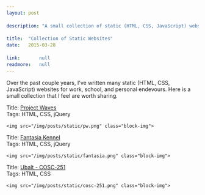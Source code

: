 ```yaml
---
layout: post

description: "A small collection of static (HTML, CSS, JavaScript) websites that I've written for work, school, and other personal endevours that are worth sharing."

title: 	"Collection of Static Websites"
date: 	2015-03-28

link: 		null
readmore: 	null
---
```


Over the past couple years, I've written many static (HTML, CSS, JavaScript) websites for work, school, and personal endevours. Here is a small collection that I feel are worth sharing. 

<div class="site-block">
	<span>Title: <span class="indent"><a href="/static/pw/">Project Waves</a></span></span><br>
	<span>Tags: <span class="indent">HTML, CSS, jQuery</span></span><br>

	<img src="/img/posts/static/pw.png" class="block-img">
</div>

<div class="site-block">
	<span>Title: <span class="indent"><a href="/static/fantasia/">Fantasia Kennel</a></span></span><br>
	<span>Tags: <span class="indent">HTML, CSS, jQuery</span></span><br>

	<img src="/img/posts/static/fantasia.png" class="block-img">
</div>

<div class="site-block">
	<span>Title: <span class="indent"><a href="/static/COSC-251/">Ubalt - COSC-251</a></span></span><br>
	<span>Tags: <span class="indent">HTML, CSS</span></span><br>

	<img src="/img/posts/static/cosc-251.png" class="block-img">
</div>

<!-- initialize -->
<script>
    // append CSS for this page to the <head>
    var linkElement = document.createElement("link");
    linkElement.rel = "stylesheet";
    linkElement.href = "/css/posts/static/static.css";
    // append CSS file
    document.head.appendChild(linkElement);
</script>
<!-- / initialize -->